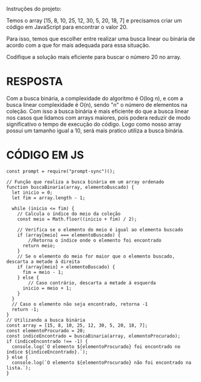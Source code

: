 Instruções do projeto:

Temos o array [15, 8, 10, 25, 12, 30, 5, 20, 18, 7] e precisamos criar um código em JavaScript para encontrar o valor 20.

Para isso, temos que escolher entre realizar uma busca linear ou binária de acordo com a que for mais adequada para essa situação.

Codifique a solução mais eficiente para buscar o número 20 no array.

# RESPOSTA

Com a busca binária, a complexidade do algoritmo é O(log n), e com a busca linear complexidade é O(n), sendo "n" o número de elementos na coleção. Com isso a busca binária é mais eficiente do que a busca linear nos casos que lidamos com arrays maiores, pois podera reduzir de modo significativo o tempo de execução do código. Logo como nosso array possui um tamanho igual a 10, será mais pratico utiliza a busca binária.

# CÓDIGO EM JS

```JS
const prompt = require("prompt-sync")();

// Função que realiza a busca binária em um array ordenado
function buscaBinaria(array, elementoBuscado) {
  let inicio = 0;
  let fim = array.length - 1;

  while (inicio <= fim) {
    // Calcula o índice do meio da coleção
    const meio = Math.floor((inicio + fim) / 2);

    // Verifica se o elemento do meio é igual ao elemento buscado
    if (array[meio] === elementoBuscado) {
        //Retorna o índice onde o elemento foi encontrado
      return meio; 
    }  
    // Se o elemento do meio for maior que o elemento buscado, descarta a metade á direita
    if (array[meio] > elementoBuscado) {
      fim = meio - 1; 
    } else {
        // Caso contrário, descarta a metade á esquerda
      inicio = meio + 1; 
    }
  }
  // Caso o elemento não seja encontrado, retorna -1
  return -1;
}
// Utilizando a busca binária
const array = [15, 8, 10, 25, 12, 30, 5, 20, 18, 7];
const elementoProcurado = 20;
const indiceEncontrado = buscaBinaria(array, elementoProcurado);
if (indiceEncontrado !== -1) {
  console.log(`O elemento ${elementoProcurado} foi encontrado no índice ${indiceEncontrado}.`);
} else {
  console.log(`O elemento ${elementoProcurado} não foi encontrado na lista.`);
}
```